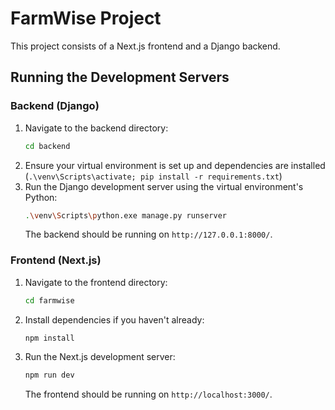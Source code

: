 # FarmWise Project

This project consists of a Next.js frontend and a Django backend.

## Running the Development Servers

### Backend (Django)

1.  Navigate to the backend directory:
    ```bash
    cd backend
    ```
2.  Ensure your virtual environment is set up and dependencies are installed (`.\venv\Scripts\activate; pip install -r requirements.txt`)
3.  Run the Django development server using the virtual environment's Python:
    ```bash
    .\venv\Scripts\python.exe manage.py runserver
    ```
    The backend should be running on `http://127.0.0.1:8000/`.

### Frontend (Next.js)

1.  Navigate to the frontend directory:
    ```bash
    cd farmwise
    ```
2.  Install dependencies if you haven't already:
    ```bash
    npm install
    ```
3.  Run the Next.js development server:
    ```bash
    npm run dev
    ```
    The frontend should be running on `http://localhost:3000/`. 